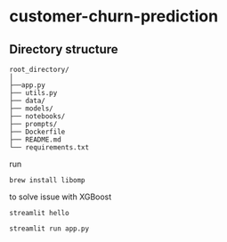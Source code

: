# customer-churn-prediction

## Directory structure
```
root_directory/
│
├──app.py
├── utils.py
├── data/
├── models/
├── notebooks/
├── prompts/
├── Dockerfile
├── README.md
└── requirements.txt
```

run
```shell
brew install libomp
```

to solve issue with XGBoost

```shell
streamlit hello
```

```shell
streamlit run app.py
```
